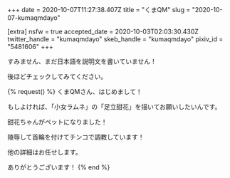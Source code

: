 +++
date = 2020-10-07T11:27:38.407Z
title = "くまQM"
slug = "2020-10-07-kumaqmdayo"

[extra]
nsfw = true
accepted_date = 2020-10-03T02:03:30.430Z
twitter_handle = "kumaqmdayo"
skeb_handle = "kumaqmdayo"
pixiv_id = "5481606"
+++

すみません、まだ日本語を説明文を書いていません！

後ほどチェックしてみてください。

{% request() %}
くまQMさん、はじめまして！

もしよければ、「小女ラムネ」の「足立甜花」を描いてお願いしたいんです。

甜花ちゃんがペットになりました！

陵辱して首輪を付けてチンコで調教しています！

他の詳細はお任せします。

ありがとうございます！
{% end %}
